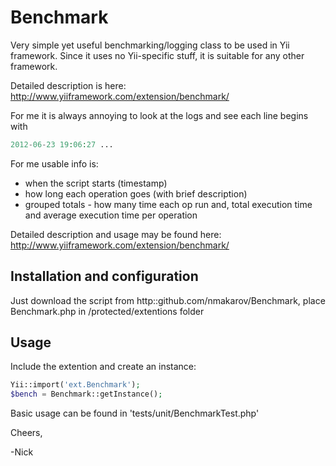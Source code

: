 Benchmark
=========

Very simple yet useful benchmarking/logging class to be used in Yii framework. Since it uses no Yii-specific stuff, it is suitable for any other framework.

Detailed description is here: <a href="http://www.yiiframework.com/extension/benchmark/">http://www.yiiframework.com/extension/benchmark/</a>

For me it is always annoying to look at the logs and see each line begins with 

```php
2012-06-23 19:06:27 ...
```
For me usable info is:
* when the script starts (timestamp)
* how long each operation goes (with brief description)
* grouped totals - how many time each op run and, total execution time and average execution time per operation

Detailed description and usage may be found here: <a href="http://www.yiiframework.com/extension/benchmark/">http://www.yiiframework.com/extension/benchmark/</a>

## Installation and configuration

Just download the script from http::github.com/nmakarov/Benchmark,
place Benchmark.php in /protected/extentions folder

## Usage

Include the extention and create an instance:
```php
Yii::import('ext.Benchmark');
$bench = Benchmark::getInstance();
```

Basic usage can be found in 'tests/unit/BenchmarkTest.php'

Cheers,

-Nick
